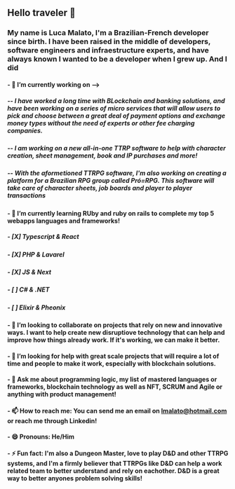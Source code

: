 ## Hello traveler 👋
### My name is Luca Malato, I'm a Brazilian-French developer since birth. I have been raised in the middle of developers, software engineers and infraestructure experts, and have always known I wanted to be a developer when I grew up. And I did

<!--
**LucaRM/LucaRM** is a ✨ _special_ ✨ repository because its `README.md` (this file) appears on your GitHub profile.

Here are some ideas to get you started:
-->

#### - 🔭 I’m currently working on -->
  ##### --  I have worked a long time with BLockchain and banking solutions, and have been working on a series of micro services that will allow users to pick and choose between a great deal of payment options and exchange money types without the need of experts or other fee charging companies.
  ##### -- I am working on a new all-in-one  TTRP software to help with character creation, sheet management, book and IP purchases and more!
  ##### -- With the aformetioned TTRPG software, I'm also working on creating a platform for a Brazilian RPG group called Pró=RPG. This software will take care of character sheets, job boards and player to player transactions
  
#### - 🌱 I’m currently learning RUby and ruby on rails to complete my top 5 webapps languages and frameworks!
  ##### - [X] Typescript & React 
  ##### - [X] PHP & Lavarel
  ##### - [X] JS & Next
  ##### - [ ] C# & .NET
  ##### - [ ] Elixir & Pheonix

#### - 👯 I’m looking to collaborate on projects that rely on new and innovative ways. I want to help create new disruptiove technology that can help and improve how things already work. If it's working, we can make it better.

#### - 🤔 I’m looking for help with great scale projects that will require a lot of time and people to make it work, especially with blockchain solutions.

#### - 💬 Ask me about programming logic, my list of mastered languages or frameworks, blockchain technology as well as NFT, SCRUM and Agile or anything with product management!

#### - 📫 How to reach me: You can send me an email on lmalato@hotmail.com or reach me through Linkedin!

#### - 😄 Pronouns: He/Him

#### - ⚡ Fun fact: I'm also a Dungeon Master, love to play D&D and other TTRPG systems, and I'm a firmly believer that TTRPGs like D&D can help a work related team to better understand and rely on eachother. D&D is a great way to better anyones problem solving skills!

